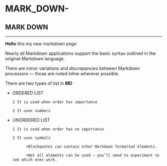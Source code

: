 # MARK_DOWN-


## MARK DOWN
***

**Hello** this my new *markdown page*

Nearly all Markdown applications support the basic syntax outlined in the original Markdown language.

There are minor variations and discrepancies between Markdown processors — those are noted inline wherever possible.

There are two types of list in **MD**

- ORDERED LIST

      1 It is used when order has importance

      2 It uses numbers

- UNORDERED LIST

      1 It is used when order has no importance
      
      2 It uses symbols

            >Blockquotes can contain other Markdown formatted elements.

            >Not all elements can be used — you’ll need to experiment to see which ones work.
